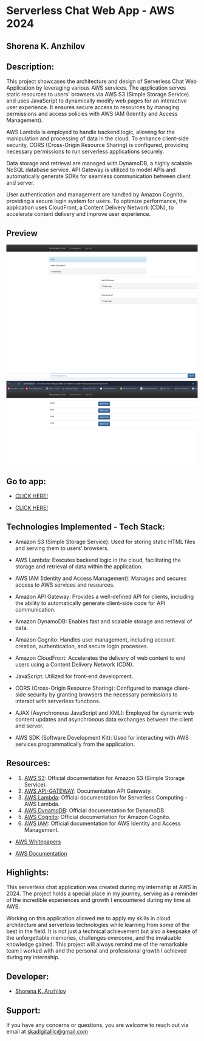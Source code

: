 # Serverless Chat Web App - AWS 2024 
## Shorena K. Anzhilov  

## Description:

This project showcases the architecture and design of Serverless Chat Web Application by leveraging various AWS services. The application serves static resources to users' browsers via AWS S3 (Simple Storage Service) and uses JavaScript to dynamically modify web pages for an interactive user experience. It ensures secure access to resources by managing permissions and access policies with AWS IAM (Identity and Access Management).

AWS Lambda is employed to handle backend logic, allowing for the manipulation and processing of data in the cloud. To enhance client-side security, CORS (Cross-Origin Resource Sharing) is configured, providing necessary permissions to run serverless applications securely.

Data storage and retrieval are managed with DynamoDB, a highly scalable NoSQL database service. API Gateway is utilized to model APIs and automatically generate SDKs for seamless communication between client and server.

User authentication and management are handled by Amazon Cognito, providing a secure login system for users. To optimize performance, the application uses CloudFront, a Content Delivery Network (CDN), to accelerate content delivery and improve user experience.


## Preview 
![alt text](/static/images/1.png)
![alt text](/static/images/2.png)


## Go to app:
- [CLICK HERE!](http://serverless-chat-webapp-2024.s3-website-us-east-1.amazonaws.com/chats.html)

- [CLICK HERE!](http://serverless-chat-webapp-2024.s3-website-us-east-1.amazonaws.com/people.html)


## Technologies Implemented - Tech Stack:

- Amazon S3 (Simple Storage Service): Used for storing static HTML files and serving them to users' browsers.

- AWS Lambda: Executes backend logic in the cloud, facilitating the storage and retrieval of data within the application.

- AWS IAM (Identity and Access Management): Manages and secures access to AWS services and resources.

- Amazon API Gateway: Provides a well-defined API for clients, including the ability to automatically generate client-side code for API communication.

- Amazon DynamoDB: Enables fast and scalable storage and retrieval of data.

- Amazon Cognito: Handles user management, including account creation, authentication, and secure login processes.

- Amazon CloudFront: Accelerates the delivery of web content to end users using a Content Delivery Network (CDN).

- JavaScript: Utilized for front-end development.

- CORS (Cross-Origin Resource Sharing): Configured to manage client-side security by granting browsers the necessary permissions to interact with serverless functions.

- AJAX (Asynchronous JavaScript and XML): Employed for dynamic web content updates and asynchronous data exchanges between the client and server.

- AWS SDK (Software Development Kit): Used for interacting with AWS services programmatically from the application.


## Resources:
- 1. [AWS S3](https://aws.amazon.com/s3/): Official documentation for Amazon S3 (Simple Storage Service).
- 2. [AWS API-GATEWAY](https://aws.amazon.com/api-gateway/): Documentation API Gatewaty.
- 3. [AWS Lambda](https://aws.amazon.com/pm/lambda/?gclid=CjwKCAjwxNW2BhAkEiwA24Cm9O8jQr5NgWX5zrbUaRj5ArcopsSKPpsCk4zcfQGC2jLP_6YPaeYpqhoCd3gQAvD_BwE&trk=73f686c8-9606-40ad-852f-7b2bcafa68fe&sc_channel=ps&ef_id=CjwKCAjwxNW2BhAkEiwA24Cm9O8jQr5NgWX5zrbUaRj5ArcopsSKPpsCk4zcfQGC2jLP_6YPaeYpqhoCd3gQAvD_BwE:G:s&s_kwcid=AL!4422!3!651212652666!e!!g!!amazon%20lambda!909122559!45462427876): Official documentation for Serverless Computing - AWS Lambda.
- 4. [AWS DynamoDB](https://aws.amazon.com/dynamodb/): Official documentation for DynamoDB.
- 5. [AWS Cognito](https://aws.amazon.com/cognito/): Official documentation for Amazon Cognito.
- 6. [AWS IAM](https://aws.amazon.com/iam/?gclid=CjwKCAjwxNW2BhAkEiwA24Cm9IKnqpc-6NSfp-jicDTzZTMjUAS_tUaVFzzBAuvW1yPSzQJYiDivNhoCDocQAvD_BwE&trk=da94b437-337f-4ee7-81b4-5dcf158370ab&sc_channel=ps&ef_id=CjwKCAjwxNW2BhAkEiwA24Cm9IKnqpc-6NSfp-jicDTzZTMjUAS_tUaVFzzBAuvW1yPSzQJYiDivNhoCDocQAvD_BwE:G:s&s_kwcid=AL!4422!3!651737511584!p!!g!!iam!19845796027!146736269709): Official documentation for AWS Identity and Access Management.


- [AWS Whitepapers](https://aws.amazon.com/whitepapers/?whitepapers-main.sort-by=item.additionalFields.sortDate&whitepapers-main.sort-order=desc&awsf.whitepapers-content-type=*all&awsf.whitepapers-global-methodology=*all&awsf.whitepapers-tech-category=*all&awsf.whitepapers-industries=*all&awsf.whitepapers-business-category=*all)

- [AWS Documentation](https://docs.aws.amazon.com/)


## Highlights:  

This serverless chat application was created during my internship at AWS in 2024. The project holds a special place in my journey, serving as a reminder of the incredible experiences and growth I encountered during my time at AWS.

Working on this application allowed me to apply my skills in cloud architecture and serverless technologies while learning from some of the best in the field. It is not just a technical achievement but also a keepsake of the unforgettable memories, challenges overcome, and the invaluable knowledge gained. This project will always remind me of the remarkable team I worked with and the personal and professional growth I achieved during my internship.


## Developer:
- [Shorena K. Anzhilov](https://github.com/ShorenaK)


## Support: 
 If you have any concerns or questions, you are welcome to reach out via email at skadigitalllc@gmail.com 
